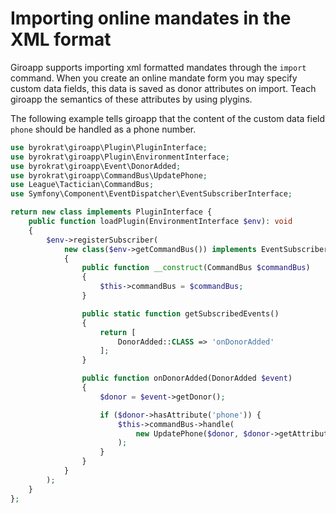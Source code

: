 # Importing online mandates in the XML format

Giroapp supports importing xml formatted mandates through the `import` command.
When you create an online mandate form you may specify custom data fields, this
data is saved as donor attributes on import. Teach giroapp the semantics of
these attributes by using plygins.

The following example tells giroapp that the content of the custom data field
`phone` should be handled as a phone number.

<!-- @example xml-customdata-plugin -->
```php
use byrokrat\giroapp\Plugin\PluginInterface;
use byrokrat\giroapp\Plugin\EnvironmentInterface;
use byrokrat\giroapp\Event\DonorAdded;
use byrokrat\giroapp\CommandBus\UpdatePhone;
use League\Tactician\CommandBus;
use Symfony\Component\EventDispatcher\EventSubscriberInterface;

return new class implements PluginInterface {
    public function loadPlugin(EnvironmentInterface $env): void
    {
        $env->registerSubscriber(
            new class($env->getCommandBus()) implements EventSubscriberInterface
            {
                public function __construct(CommandBus $commandBus)
                {
                    $this->commandBus = $commandBus;
                }

                public static function getSubscribedEvents()
                {
                    return [
                        DonorAdded::CLASS => 'onDonorAdded'
                    ];
                }

                public function onDonorAdded(DonorAdded $event)
                {
                    $donor = $event->getDonor();

                    if ($donor->hasAttribute('phone')) {
                        $this->commandBus->handle(
                            new UpdatePhone($donor, $donor->getAttribute('phone'))
                        );
                    }
                }
            }
        );
    }
};
```
